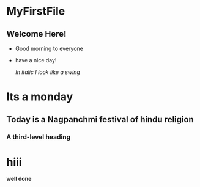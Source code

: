 # MyFirstFile
## Welcome Here!
* Good morning to everyone
* have a nice day!
  
  *In italic I look like a swing*
# Its a monday
## Today is a Nagpanchmi festival of hindu religion
### A third-level heading
  
<h1> hiii</h1>

<strong>well done</strong>
